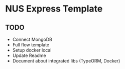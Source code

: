 # NUS Express Template

## TODO
- Connect MongoDB
- Full flow template
- Setup docker local
- Update Readme
- Document about integrated libs (TypeORM, Docker)

